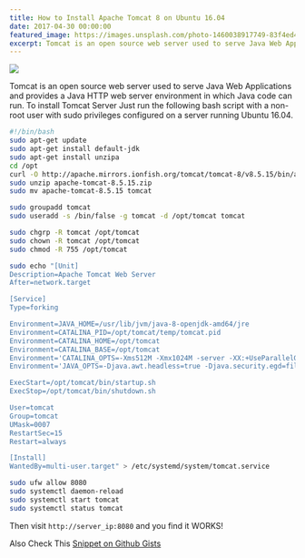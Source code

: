 ```yaml
---
title: How to Install Apache Tomcat 8 on Ubuntu 16.04
date: 2017-04-30 00:00:00
featured_image: https://images.unsplash.com/photo-1460038917749-83f4ed4a27da?q=75&fm=jpg&w=1000&fit=max
excerpt: Tomcat is an open source web server used to serve Java Web Applications and provides a Java HTTP web server environment in which Java code can run. To install Tomcat Server Just run the following bash script with a non-root user with sudo privileges configured on a server running Ubuntu 16.04.
---
```


![](https://images.unsplash.com/photo-1460038917749-83f4ed4a27da?q=75&fm=jpg&w=1000&fit=max)

Tomcat is an open source web server used to serve Java Web Applications and provides a Java HTTP web server environment in which Java code can run. To install Tomcat Server Just run the following bash script with a non-root user with sudo privileges configured on a server running Ubuntu 16.04.

```bash
#!/bin/bash
sudo apt-get update
sudo apt-get install default-jdk
sudo apt-get install unzipa
cd /opt
curl -O http://apache.mirrors.ionfish.org/tomcat/tomcat-8/v8.5.15/bin/apache-tomcat-8.5.15.zip
sudo unzip apache-tomcat-8.5.15.zip
sudo mv apache-tomcat-8.5.15 tomcat

sudo groupadd tomcat
sudo useradd -s /bin/false -g tomcat -d /opt/tomcat tomcat

sudo chgrp -R tomcat /opt/tomcat
sudo chown -R tomcat /opt/tomcat
sudo chmod -R 755 /opt/tomcat

sudo echo "[Unit]
Description=Apache Tomcat Web Server
After=network.target

[Service]
Type=forking

Environment=JAVA_HOME=/usr/lib/jvm/java-8-openjdk-amd64/jre
Environment=CATALINA_PID=/opt/tomcat/temp/tomcat.pid
Environment=CATALINA_HOME=/opt/tomcat
Environment=CATALINA_BASE=/opt/tomcat
Environment='CATALINA_OPTS=-Xms512M -Xmx1024M -server -XX:+UseParallelGC'
Environment='JAVA_OPTS=-Djava.awt.headless=true -Djava.security.egd=file:/dev/./urandom'

ExecStart=/opt/tomcat/bin/startup.sh
ExecStop=/opt/tomcat/bin/shutdown.sh

User=tomcat
Group=tomcat
UMask=0007
RestartSec=15
Restart=always

[Install]
WantedBy=multi-user.target" > /etc/systemd/system/tomcat.service

sudo ufw allow 8080
sudo systemctl daemon-reload
sudo systemctl start tomcat
sudo systemctl status tomcat
```

Then visit `http://server_ip:8080` and you find it WORKS!

Also Check This [Snippet on Github Gists](https://gist.github.com/Clivern/b7ecd618969c06e31d5792b8868a2bce)

